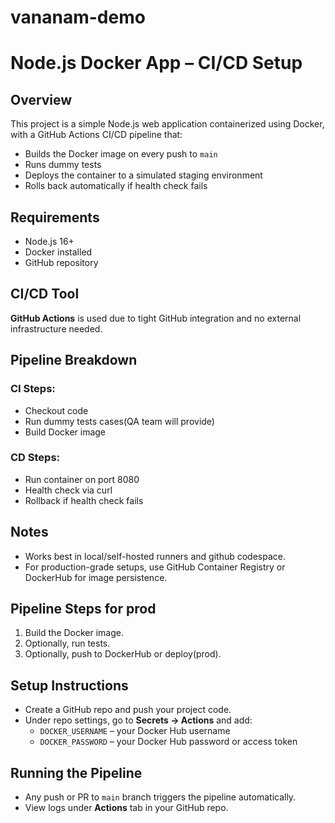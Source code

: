 # vananam-demo

# Node.js Docker App – CI/CD Setup

## Overview
This project is a simple Node.js web application containerized using Docker, with a GitHub Actions CI/CD pipeline that:

- Builds the Docker image on every push to `main`
- Runs dummy tests
- Deploys the container to a simulated staging environment
- Rolls back automatically if health check fails

## Requirements
- Node.js 16+
- Docker installed
- GitHub repository

## CI/CD Tool
**GitHub Actions** is used due to tight GitHub integration and no external infrastructure needed.

## Pipeline Breakdown

### CI Steps:
- Checkout code
- Run dummy tests cases(QA team will provide)
- Build Docker image

### CD Steps:
- Run container on port 8080
- Health check via curl
- Rollback if health check fails

## Notes
- Works best in local/self-hosted runners and github codespace.
- For production-grade setups, use GitHub Container Registry or DockerHub for image persistence.




## Pipeline Steps for prod

1. Build the Docker image.
2. Optionally, run tests.
3. Optionally, push to DockerHub or deploy(prod).

## Setup Instructions
- Create a GitHub repo and push your project code.
- Under repo settings, go to **Secrets → Actions** and add:
  - `DOCKER_USERNAME` – your Docker Hub username
  - `DOCKER_PASSWORD` – your Docker Hub password or access token

## Running the Pipeline
- Any push or PR to `main` branch triggers the pipeline automatically.
- View logs under **Actions** tab in your GitHub repo.
